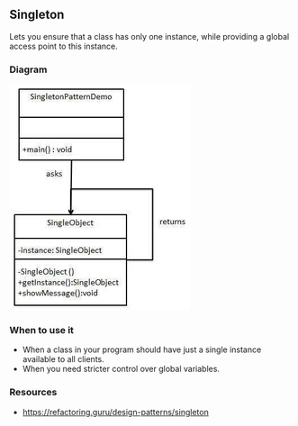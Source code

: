 ## Singleton

Lets you ensure that a class has only one instance, while providing a global access point to this instance.

### Diagram
![image info](./Singleton_UML.jpg)

### When to use it
* When a class in your program should have just a single instance available to all clients.
* When you need stricter control over global variables.

### Resources
* https://refactoring.guru/design-patterns/singleton
